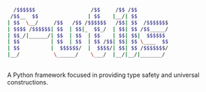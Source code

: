 ```bash
  /$$$$$$                  /$$     /$$ /$$
 /$$__  $$                | $$    |__/| $$
| $$  \__/     /$$   /$$ /$$$$$$   /$$| $$  /$$$$$$$
| $$$$ /$$$$$$| $$  | $$|_  $$_/  | $$| $$ /$$_____/
| $$_/|______/| $$  | $$  | $$    | $$| $$|  $$$$$$
| $$          | $$  | $$  | $$ /$$| $$| $$ \____  $$
| $$          |  $$$$$$/  |  $$$$/| $$| $$ /$$$$$$$/
|__/           \______/    \___/  |__/|__/|_______/
```
<br>
A Python framework focused in providing type safety and universal constructions.

